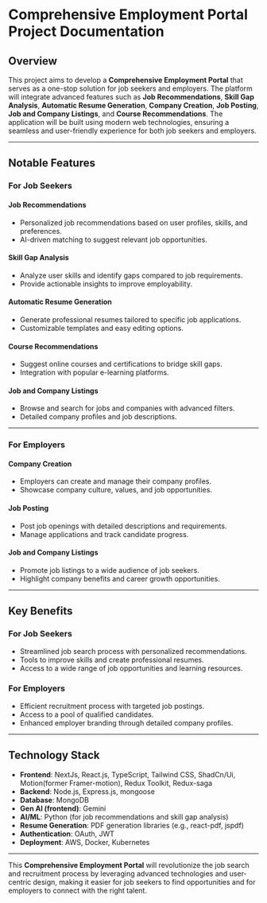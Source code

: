 # Comprehensive Employment Portal Project Documentation

## Overview

This project aims to develop a **Comprehensive Employment Portal** that serves as a one-stop solution for job seekers and employers. The platform will integrate advanced features such as **Job Recommendations**, **Skill Gap Analysis**, **Automatic Resume Generation**, **Company Creation**, **Job Posting**, **Job and Company Listings**, and **Course Recommendations**. The application will be built using modern web technologies, ensuring a seamless and user-friendly experience for both job seekers and employers.

---

## Notable Features

### For Job Seekers

#### **Job Recommendations**

- Personalized job recommendations based on user profiles, skills, and preferences.
- AI-driven matching to suggest relevant job opportunities.

#### **Skill Gap Analysis**

- Analyze user skills and identify gaps compared to job requirements.
- Provide actionable insights to improve employability.

#### **Automatic Resume Generation**

- Generate professional resumes tailored to specific job applications.
- Customizable templates and easy editing options.

#### **Course Recommendations**

- Suggest online courses and certifications to bridge skill gaps.
- Integration with popular e-learning platforms.

#### **Job and Company Listings**

- Browse and search for jobs and companies with advanced filters.
- Detailed company profiles and job descriptions.

---

### For Employers

#### **Company Creation**

- Employers can create and manage their company profiles.
- Showcase company culture, values, and job opportunities.

#### **Job Posting**

- Post job openings with detailed descriptions and requirements.
- Manage applications and track candidate progress.

#### **Job and Company Listings**

- Promote job listings to a wide audience of job seekers.
- Highlight company benefits and career growth opportunities.

---

## Key Benefits

### For Job Seekers

- Streamlined job search process with personalized recommendations.
- Tools to improve skills and create professional resumes.
- Access to a wide range of job opportunities and learning resources.

### For Employers

- Efficient recruitment process with targeted job postings.
- Access to a pool of qualified candidates.
- Enhanced employer branding through detailed company profiles.

---

## Technology Stack

- **Frontend**: NextJs, React.js, TypeScript, Tailwind CSS, ShadCn/Ui, Motion(former Framer-motion), Redux Toolkit, Redux-saga
- **Backend**: Node.js, Express.js, mongoose
- **Database**: MongoDB
- **Gen AI (frontend)**: Gemini
- **AI/ML**: Python (for job recommendations and skill gap analysis)
- **Resume Generation**: PDF generation libraries (e.g., react-pdf, jspdf)
- **Authentication**: OAuth, JWT
- **Deployment**: AWS, Docker, Kubernetes

---

This **Comprehensive Employment Portal** will revolutionize the job search and recruitment process by leveraging advanced technologies and user-centric design, making it easier for job seekers to find opportunities and for employers to connect with the right talent.

<!-- ### Current requirements from Backend Dev:

dated: 12-01-25 -->
